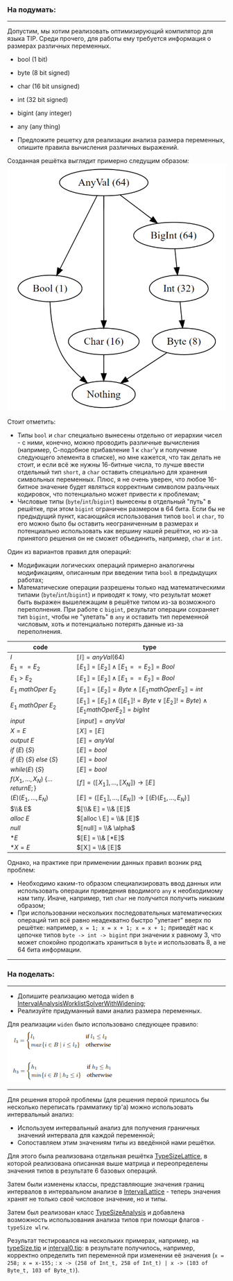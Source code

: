 ### На подумать:

---

Допустим, мы хотим реализовать оптимизирующий компилятор
для языка TIP. Среди прочего, для работы ему требуется
информация о размерах различных переменных.
- bool (1 bit)
- byte (8 bit signed)
- char (16 bit unsigned)
- int (32 bit signed)
- bigint (any integer)
- any (any thing)

- Предложите решетку для реализации анализа размера переменных, опишите правила вычисления различных выражений.

Созданная решётка выглядит примерно следущим образом:
![lattice](images/pres5-lab-lattice.png)

Стоит отметить:
- Типы `bool` и `char` специально вынесены отдельно от иерархии чисел - с ними, конечно, можно проводить различные вычисления 
(например, С-подобное прибавление 1 к `char`'у и получение следующего элемента в списке), но мне кажется, что так делать не стоит, и 
если всё же нужны 16-битные числа, то лучше ввести отдельный тип `short`, а `char` оставить специально для хранения символьных переменных.
Плюс, я не очень уверен, что любое 16-битное значение будет являться корректным символом разльчных кодировок, что потенциально
может привести к проблемам;
- Числовые типы (`byte`/`int`/`bigint`) вынесены в отдельный "путь" в решётке, при этом `bigint` ограничен размером в 64 бита. Если бы не предыдущий 
пункт, касающийся использования типов `bool` и `char`, то его можно было бы оставить неограниченным в размерах и потенциально использовать 
как вершину нашей решётки, но из-за принятого решения он не сможет объединить, например, `char` и `int`.

Один из вариантов правил для операций:
- Модификации логических операций примерно аналогичны модификациям, описанным при введении типа `bool` в предыдущих работах;
- Математические операции разрешены только над математическими типами (`byte`/`int`/`bigint`) и приводят к тому, что результат
может быть выражен вышележащим в решётке типом из-за возможного переполнения. При работе с `bigint`, результат операции сохраняет тип
`bigint`, чтобы не "улетать" в `any` и оставить тип переменной числовым, хоть и потенциально потерять данные из-за переполнения.

| code                                         | type                                                                                       |
|----------------------------------------------|--------------------------------------------------------------------------------------------|
| $I$                                          | $⟦I⟧ = anyVal(64)$                                                                         |
| $E_1 == E_2$                                 | $⟦E_1⟧ = ⟦E_2⟧ \land ⟦E_1 == E_2⟧ = Bool$                                                  |
| $E_1 > E_2$                                  | $⟦E_1⟧ = ⟦E_2⟧ \land ⟦E_1 == E_2⟧ = Bool$                                                  |
| $E_1 \ mathOper \ E_2$                       | $⟦E_1⟧ = ⟦E_2⟧ = Byte \land ⟦E_1 mathOper E_2⟧ = int$                                      |
| $E_1 \ mathOper \ E_2$                       | $⟦E_1⟧ = ⟦E_2⟧ \land (⟦E_1⟧ != Byte \lor ⟦E_2⟧ != Byte) \land ⟦E_1 mathOper E_2⟧ = bigInt$ |
| $input$                                      | $⟦input⟧ = anyVal$                                                                         |
| $X = E$                                      | $⟦X⟧ = ⟦E⟧$                                                                                |
| $output \ E$                                 | $⟦E⟧ = anyVal$                                                                             |
| $if \ (E) \ \{ S \}$                         | $⟦E⟧ = bool$                                                                               |
| $if \ (E) \ \{ S \} \ else \ \{ S \}$        | $⟦E⟧ = bool$                                                                               |
| $while(E) \ \{ S \}$                         | $⟦E⟧ = bool$                                                                               |
| $f(X_1, \dots, X_N) \ \{ \dots return E; \}$ | $⟦f⟧ = (⟦X_1⟧, \dots, ⟦X_N⟧) \rightarrow ⟦E⟧$                                              |
| $(E)(E_1, \dots, E_N)$                       | $⟦E⟧ = (⟦E_1⟧, \dots, ⟦E_N⟧) \rightarrow ⟦(E)(E_1, \dots, E_N)⟧$                           |
| $\\& E$                                      | $⟦\\& E⟧ = \\& ⟦E⟧$                                                                        |
| $alloc \ E$                                  | $⟦alloc \ E⟧ = \\& ⟦E⟧$                                                                    |
| $null$                                       | $⟦null⟧ = \\& \alpha$                                                                      |
| $*E$                                         | $⟦E⟧ = \\& ⟦*E⟧$                                                                           |
| $*X = E$                                     | $⟦X⟧ = \\& ⟦E⟧$                                                                            |

Однако, на практике при применении данных правил возник ряд проблем:
- Необходимо каким-то образом специализировать ввод данных или использовать операции приведения вводимого `any` к необходимому нам типу.
Иначе, например, тип `char` не получится получить никаким образом;
- При использовании нескольких последовательных математических операций тип всё равно неадекватно быстро "улетает" вверх
по решётке: например, `x = 1; x = x + 1; x = x + 1;` приведёт нас к цепочке типов `byte -> int -> bigint` при значении x равному 3, что
может спокойно продолжать храниться в `byte` и использовать 8, а не 64 бита информации.

---

### На поделать:

---

- Допишите реализацию метода widen в [IntervalAnalysisWorklistSolverWithWidening](../src/tip/analysis/IntervalAnalysis.scala);
- Реализуйте придуманный вами анализ размера переменных.

Для реализации `widen` было использовано следующее правило: ![widening](images/pres5-lab-widening.png)

---
  
Для решения второй проблемы (для решения первой пришлось бы несколько переписать грамматику tip'а) можно использовать интервальный анализ:
- Используем интервальный анализ для получения граничных значений интервала для каждой переменной;
- Сопоставляем этим значениям типы из введённой нами решётки.

Для этого была реализована отдельная решётка [TypeSizeLattice](../src/tip/lattices/TypeSizeLattice.scala), в которой реализована
описанная выше матрица и переопределены значения типов в результате 6 базовых операций. 

Затем были изменены классы, представляющие значения границ интервалов в интервальном анализе в 
[IntervalLattice](../src/tip/lattices/IntervalLattice.scala) - теперь значения хранят не только своё числовое значение, но и типы.

Затем был реализован класс [TypeSizeAnalysis](../src/tip/analysis/TypeSizeAnalysis.scala) и добавлена возможность использования анализа типов
при помощи флагов `-typeSize wlrw`.

Результат тестировался на нескольких примерах, например, на  [typeSize.tip](../examples/typeSize.tip) и [interval0.tip](../examples/interval0.tip): в результате
получилось, например, корректно определить тип переменной при изменении её значения (`x = 258; x = x-155;` : `x -> (258 of Int_t, 258 of Int_t) | x -> (103 of Byte_t, 103 of Byte_t)`).

